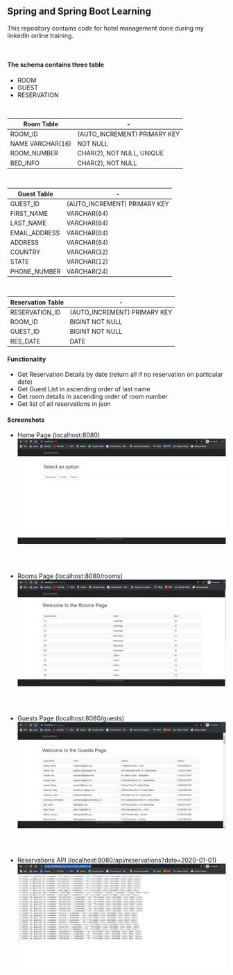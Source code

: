 ## Spring and Spring Boot Learning

This repository contains code for hotel management done during my linkedIn online training.

<br>

#### The schema contains three table
- ROOM
- GUEST
- RESERVATION
    
<br>

Room Table          | -
------------------- | -----------------------------
ROOM_ID             | (AUTO_INCREMENT) PRIMARY KEY
NAME VARCHAR(16)    | NOT NULL
ROOM_NUMBER         | CHAR(2), NOT NULL, UNIQUE
BED_INFO            | CHAR(2), NOT NULL

<br>

Guest Table     | -
--------------- | -----------------------------
GUEST_ID        | (AUTO_INCREMENT) PRIMARY KEY
FIRST_NAME      | VARCHAR(64)
LAST_NAME       | VARCHAR(64)
EMAIL_ADDRESS   | VARCHAR(64)
ADDRESS         | VARCHAR(64)
COUNTRY         | VARCHAR(32)
STATE           | VARCHAR(12)
PHONE_NUMBER    | VARCHAR(24)

<br>

Reservation Table   | -
------------------  | ---------------------------
RESERVATION_ID      | (AUTO_INCREMENT) PRIMARY KEY
ROOM_ID             | BIGINT NOT NULL
GUEST_ID            | BIGINT NOT NULL
RES_DATE            | DATE

#### Functionality
- Get Reservation Details by date (return all if no reservation on particular date)
- Get Guest List in ascending order of last name
- Get room details in ascending order of room number
- Get list of all reservations in json

#### Screenshots

* Home Page (localhost:8080)
![Home_Page](screenshots/Home_Page.png)

<br>
<br>

* Rooms Page (localhost:8080/rooms)
![Rooms_Page](screenshots/Rooms_Page.png)

<br>
<br>

* Guests Page (localhost:8080/guests)
![Guests_Page](screenshots/Guests_Page.png)

<br>
<br>

* Reservations API (localhost:8080/api/reservations?date=2020-01-01)
![reservations_api](screenshots/reservation_api.png)



